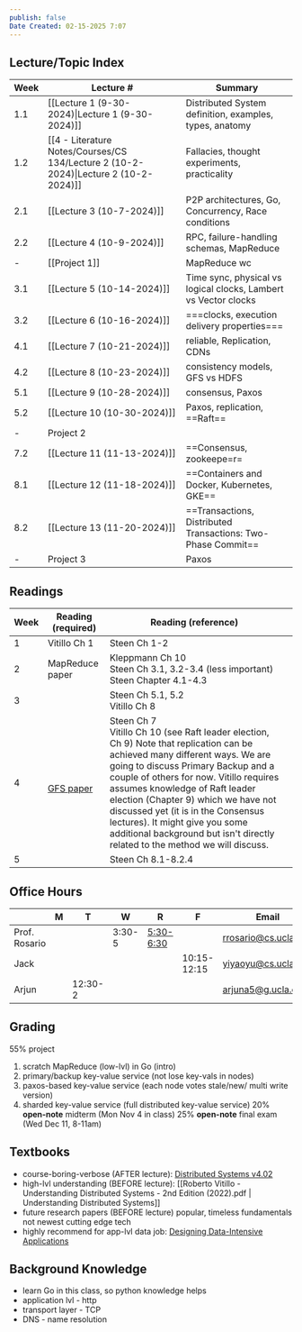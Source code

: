 ```yaml
---
publish: false
Date Created: 02-15-2025 7:07
---
```

## Lecture/Topic Index

| Week | Lecture #                                                                            | Summary                                                         |
| ---- | ------------------------------------------------------------------------------------ | --------------------------------------------------------------- |
| 1.1  | [[Lecture 1 (9-30-2024)\|Lecture 1 (9-30-2024)]] | Distributed System definition, examples, types, anatomy         |
| 1.2  | [[4 - Literature Notes/Courses/CS 134/Lecture 2 (10-2-2024)\|Lecture 2 (10-2-2024)]] | Fallacies, thought experiments, practicality                    |
| 2.1  | [[Lecture 3 (10-7-2024)]]                                                            | P2P architectures, Go, Concurrency, Race conditions             |
| 2.2  | [[Lecture 4 (10-9-2024)]]                                                            | RPC, failure-handling schemas, MapReduce                        |
| -    | [[Project 1]]                                                                        | MapReduce wc                                                    |
| 3.1  | [[Lecture 5 (10-14-2024)]]                                                           | Time sync, physical vs logical clocks, Lambert vs Vector clocks |
| 3.2  | [[Lecture 6 (10-16-2024)]]                                                           | ===clocks, execution delivery properties===                     |
| 4.1  | [[Lecture 7 (10-21-2024)]]                                                           | reliable, Replication, CDNs                                     |
| 4.2  | [[Lecture 8 (10-23-2024)]]                                                           | consistency models, GFS vs HDFS                                 |
| 5.1  | [[Lecture 9 (10-28-2024)]]                                                           | consensus, Paxos                                                |
| 5.2  | [[Lecture 10 (10-30-2024)]]                                                          | Paxos, replication, ==Raft==                                    |
| -    | Project 2                                                                            |                                                                 |
| 7.2  | [[Lecture 11 (11-13-2024)]]                                                          | ==Consensus, zookeepe=r=                                        |
| 8.1  | [[Lecture 12 (11-18-2024)]]                                                          | ==Containers and Docker, Kubernetes, GKE==                      |
| 8.2  | [[Lecture 13 (11-20-2024)]]                                                          | ==Transactions, Distributed Transactions: Two-Phase Commit==    |
| -    | Project 3                                                                            | Paxos                                                           |
## Readings

| Week | Reading (required)                                                                                           | Reading (reference)                                                                                                                                                                                                                                                                                                                                                                                                                             |     |
| ---- | ------------------------------------------------------------------------------------------------------------ | ----------------------------------------------------------------------------------------------------------------------------------------------------------------------------------------------------------------------------------------------------------------------------------------------------------------------------------------------------------------------------------------------------------------------------------------------- | --- |
| 1    | Vitillo Ch 1                                                                                                 | Steen Ch 1-2                                                                                                                                                                                                                                                                                                                                                                                                                                    |     |
| 2    | MapReduce paper                                                                                              | Kleppmann Ch 10<br>Steen Ch 3.1, 3.2-3.4 (less important) <br>Steen Chapter 4.1-4.3                                                                                                                                                                                                                                                                                                                                                             |     |
| 3    |                                                                                                              | Steen Ch 5.1, 5.2 <br>Vitillo Ch 8                                                                                                                                                                                                                                                                                                                                                                                                              |     |
| 4    | <br>[GFS paper](https://static.googleusercontent.com/media/research.google.com/en//archive/gfs-sosp2003.pdf) | Steen Ch 7<br>Vitillo Ch 10 (see Raft leader election, Ch 9) Note that replication can be achieved many different ways. We are going to discuss Primary Backup and a couple of others for now. Vitillo requires assumes knowledge of Raft leader election (Chapter 9) which we have not discussed yet (it is in the Consensus lectures). It might give you some additional background but isn't directly related to the method we will discuss. |     |
| 5    |                                                                                                              | Steen Ch 8.1-8.2.4                                                                                                                                                                                                                                                                                                                                                                                                                              |     |

## Office Hours

|               | M   | T       | W      | R                                                | F           | Email                | Office        |
| ------------- | --- | ------- | ------ | ------------------------------------------------ | ----------- | -------------------- | ------------- |
| Prof. Rosario |     |         | 3:30-5 | [5:30-6:30](https://ucla.zoom.us/my/ryanrosario) |             | rrosario@cs.ucla.edu | Boelter 3531A |
| Jack          |     |         |        |                                                  | 10:15-12:15 | yiyaoyu@cs.ucla.edu  | Boelter 3278  |
| Arjun         |     | 12:30-2 |        |                                                  |             | arjuna5@g.ucla.edu   | Boelter 3286  |

## Grading
55% project
1. scratch MapReduce (low-lvl) in Go (intro)
2. primary/backup key-value service (not lose key-vals in nodes)
3. paxos-based key-value service (each node votes stale/new/ multi write version)
4. sharded key-value service (full distributed key-value service)
20% **open-note** midterm (Mon Nov 4 in class)
25% **open-note** final exam (Wed Dec 11, 8-11am)
## Textbooks
- course-boring-verbose (AFTER lecture): [Distributed Systems v4.02](https://www.distributed-systems.net/index.php/books/ds4/ds4-ebook/)
- high-lvl understanding (BEFORE lecture): [[Roberto Vitillo - Understanding Distributed Systems - 2nd Edition (2022).pdf | Understanding Distributed Systems]]
- future research papers (BEFORE lecture)
	popular, timeless fundamentals not newest cutting edge tech
- highly recommend for app-lvl data job: [Designing Data-Intensive Applications](https://learning.oreilly.com/videos/designing-data-intensive-applications/9781663728289/)
## Background Knowledge
- learn Go in this class, so python knowledge helps
- application lvl - http
- transport layer - TCP
- DNS - name resolution